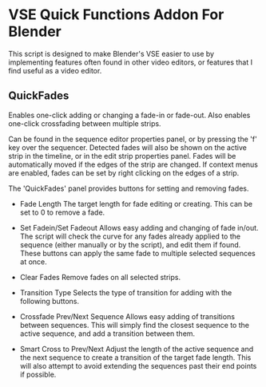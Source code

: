 # VSE Quick Functions Addon For Blender

This script is designed to make Blender's VSE easier to use by implementing features often found in other video editors, or features that I find useful as a video editor.

## QuickFades
Enables one-click adding or changing a fade-in or fade-out.  Also enables one-click crossfading between multiple strips.

Can be found in the sequence editor properties panel, or by pressing the 'f' key over the sequencer.
Detected fades will also be shown on the active strip in the timeline, or in the edit strip properties panel.  Fades will be automatically moved if the edges of the strip are changed.
If context menus are enabled, fades can be set by right clicking on the edges of a strip.

The 'QuickFades' panel provides buttons for setting and removing fades.
* Fade Length
The target length for fade editing or creating.
This can be set to 0 to remove a fade.
* Set Fadein/Set Fadeout
Allows easy adding and changing of fade in/out.  The script will check the curve for any fades already applied to the sequence (either manually or by the script), and edit them if found.
These buttons can apply the same fade to multiple selected sequences at once.
* Clear Fades
Remove fades on all selected strips.

* Transition Type
Selects the type of transition for adding with the following buttons.
* Crossfade Prev/Next Sequence
Allows easy adding of transitions between sequences.  This will simply find the closest sequence to the active sequence, and add a transition between them.
* Smart Cross to Prev/Next
Adjust the length of the active sequence and the next sequence to create a transition of the target fade length.
This will also attempt to avoid extending the sequences past their end points if possible.
